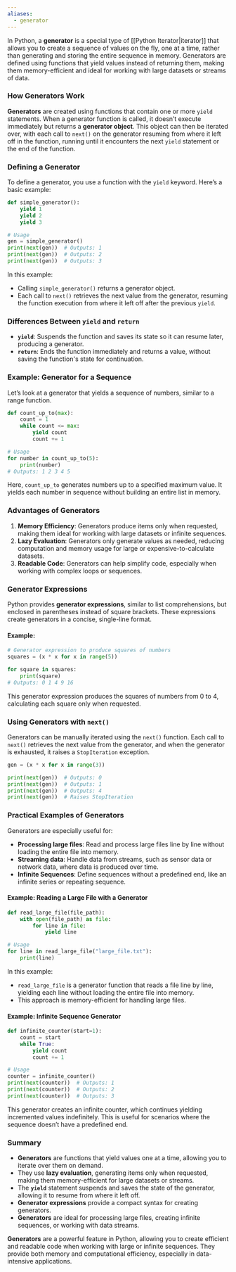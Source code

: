 ```yaml
---
aliases:
  - generator
---
```

In Python, a **generator** is a special type of [[Python Iterator|iterator]] that allows you to create a sequence of values on the fly, one at a time, rather than generating and storing the entire sequence in memory. Generators are defined using functions that yield values instead of returning them, making them memory-efficient and ideal for working with large datasets or streams of data.

### How Generators Work

**Generators** are created using functions that contain one or more `yield` statements. When a generator function is called, it doesn’t execute immediately but returns a **generator object**. This object can then be iterated over, with each call to `next()` on the generator resuming from where it left off in the function, running until it encounters the next `yield` statement or the end of the function.

### Defining a Generator

To define a generator, you use a function with the `yield` keyword. Here’s a basic example:

```python
def simple_generator():
    yield 1
    yield 2
    yield 3

# Usage
gen = simple_generator()
print(next(gen))  # Outputs: 1
print(next(gen))  # Outputs: 2
print(next(gen))  # Outputs: 3
```

In this example:
- Calling `simple_generator()` returns a generator object.
- Each call to `next()` retrieves the next value from the generator, resuming the function execution from where it left off after the previous `yield`.

### Differences Between `yield` and `return`

- **`yield`**: Suspends the function and saves its state so it can resume later, producing a generator.
- **`return`**: Ends the function immediately and returns a value, without saving the function's state for continuation.

### Example: Generator for a Sequence

Let’s look at a generator that yields a sequence of numbers, similar to a range function.

```python
def count_up_to(max):
    count = 1
    while count <= max:
        yield count
        count += 1

# Usage
for number in count_up_to(5):
    print(number)
# Outputs: 1 2 3 4 5
```

Here, `count_up_to` generates numbers up to a specified maximum value. It yields each number in sequence without building an entire list in memory.

### Advantages of Generators

1. **Memory Efficiency**: Generators produce items only when requested, making them ideal for working with large datasets or infinite sequences.
2. **Lazy Evaluation**: Generators only generate values as needed, reducing computation and memory usage for large or expensive-to-calculate datasets.
3. **Readable Code**: Generators can help simplify code, especially when working with complex loops or sequences.

### Generator Expressions

Python provides **generator expressions**, similar to list comprehensions, but enclosed in parentheses instead of square brackets. These expressions create generators in a concise, single-line format.

#### Example:

```python
# Generator expression to produce squares of numbers
squares = (x * x for x in range(5))

for square in squares:
    print(square)
# Outputs: 0 1 4 9 16
```

This generator expression produces the squares of numbers from 0 to 4, calculating each square only when requested.

### Using Generators with `next()`

Generators can be manually iterated using the `next()` function. Each call to `next()` retrieves the next value from the generator, and when the generator is exhausted, it raises a `StopIteration` exception.

```python
gen = (x * x for x in range(3))

print(next(gen))  # Outputs: 0
print(next(gen))  # Outputs: 1
print(next(gen))  # Outputs: 4
print(next(gen))  # Raises StopIteration
```

### Practical Examples of Generators

Generators are especially useful for:
- **Processing large files**: Read and process large files line by line without loading the entire file into memory.
- **Streaming data**: Handle data from streams, such as sensor data or network data, where data is produced over time.
- **Infinite Sequences**: Define sequences without a predefined end, like an infinite series or repeating sequence.

#### Example: Reading a Large File with a Generator

```python
def read_large_file(file_path):
    with open(file_path) as file:
        for line in file:
            yield line

# Usage
for line in read_large_file("large_file.txt"):
    print(line)
```

In this example:
- `read_large_file` is a generator function that reads a file line by line, yielding each line without loading the entire file into memory.
- This approach is memory-efficient for handling large files.

#### Example: Infinite Sequence Generator

```python
def infinite_counter(start=1):
    count = start
    while True:
        yield count
        count += 1

# Usage
counter = infinite_counter()
print(next(counter))  # Outputs: 1
print(next(counter))  # Outputs: 2
print(next(counter))  # Outputs: 3
```

This generator creates an infinite counter, which continues yielding incremented values indefinitely. This is useful for scenarios where the sequence doesn’t have a predefined end.

### Summary

- **Generators** are functions that yield values one at a time, allowing you to iterate over them on demand.
- They use **lazy evaluation**, generating items only when requested, making them memory-efficient for large datasets or streams.
- The **`yield`** statement suspends and saves the state of the generator, allowing it to resume from where it left off.
- **Generator expressions** provide a compact syntax for creating generators.
- **Generators** are ideal for processing large files, creating infinite sequences, or working with data streams.

**Generators** are a powerful feature in Python, allowing you to create efficient and readable code when working with large or infinite sequences. They provide both memory and computational efficiency, especially in data-intensive applications.